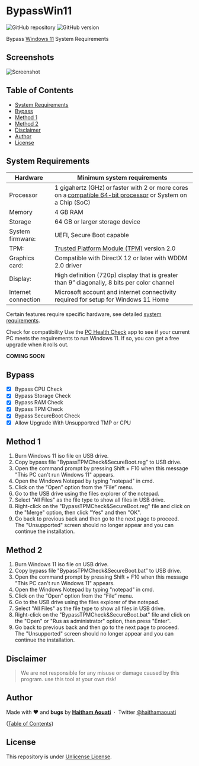 # BypassWin11

![GitHub repository](https://img.shields.io/badge/haithamaouati-BypassTPMCheckSecureBoot-blue?style=flat-square&logo=github)
![GitHub version](https://img.shields.io/badge/version-1.0-yellow?style=flat-square)

Bypass [Windows 11](https://www.microsoft.com/en-us/windows/windows-11) System Requirements

Screenshots
----
![Screenshot](https://raw.githubusercontent.com/haithamaouati/BypassTPMCheck-SecureBoot/main/screenshot.PNG?raw=true "Optional Title")

## Table of Contents

- [System Requirements](#system-requirements)
- [Bypass](#bypass)
- [Method 1](#method-1)
- [Method 2](#method-2)
- [Disclaimer](#disclaimer)
- [Author](#author)
- [License](#license)

## System Requirements

Hardware|Minimum system requirements
----|----
Processor|1 gigahertz (GHz) or faster with 2 or more cores on a [compatible 64-bit processor](https://docs.microsoft.com/en-us/windows-hardware/design/minimum/windows-processor-requirements) or System on a Chip (SoC)
Memory|4 GB RAM
Storage|64 GB or larger storage device
System firmware:|UEFI, Secure Boot capable
TPM:|[Trusted Platform Module (TPM)](https://docs.microsoft.com/en-us/windows/security/information-protection/tpm/trusted-platform-module-overview) version 2.0
Graphics card:|Compatible with DirectX 12 or later with WDDM 2.0 driver
Display:|High definition (720p) display that is greater than 9” diagonally, 8 bits per color channel
Internet connection|Microsoft account and internet connectivity required for setup for Windows 11 Home

Certain features require specific hardware, see detailed [system requirements](https://www.microsoft.com/en-us/windows/windows-11-specifications).

Check for compatibility
Use the [PC Health Check](https://www.microsoft.com/en-us/windows/windows-11#pchealthcheck) app to see if your current PC meets the requirements to run Windows 11. If so, you can get a free upgrade when it rolls out.

**COMING SOON**

## Bypass

- [x] Bypass CPU Check
- [x] Bypass Storage Check
- [x] Bypass RAM Check
- [x] Bypass TPM Check
- [x] Bypass SecureBoot Check
- [x] Allow Upgrade With Unsupportred TMP or CPU

## Method 1

1. Burn Windows 11 iso file on USB drive.
2. Copy bypass file "BypassTPMCheck&SecureBoot.reg” to USB drive.
3. Open the command prompt by pressing Shift + F10 when this message "This PC can't run Windows 11" appears.
4. Open the Windows Notepad by typing "notepad" in cmd.
5. Click on the “Open” option from the “File” menu.
6. Go to the USB drive using the files explorer of the notepad.
7. Select "All Files" as the file type to show all files in USB drive.
8. Right-click on the "BypassTPMCheck&SecureBoot.reg" file and click on the "Merge" option, then click "Yes" and then "OK".
9. Go back to previous back and then go to the next page to proceed.<br>
The "Unsupported" screen should no longer appear and you can continue the installation.

## Method 2

1. Burn Windows 11 iso file on USB drive.
2. Copy bypass file "BypassTPMCheck&SecureBoot.bat” to USB drive.
3. Open the command prompt by pressing Shift + F10 when this message "This PC can't run Windows 11" appears.
4. Open the Windows Notepad by typing "notepad" in cmd.
5. Click on the “Open” option from the “File” menu.
6. Go to the USB drive using the files explorer of the notepad.
7. Select "All Files" as the file type to show all files in USB drive.
8. Right-click on the "BypassTPMCheck&SecureBoot.bat" file and click on the "Open" or "Rus as administrator" option, then press "Enter".
9. Go back to previous back and then go to the next page to proceed.<br>
The "Unsupported" screen should no longer appear and you can continue the installation.

## Disclaimer

> We are not responsible for any misuse or damage caused by this program. use this tool at your own risk!

## Author

Made with ❤️ and **bugs** by [**Haitham Aouati**](https://www.facebook.com/haithamaouati1/)
&nbsp;&middot;&nbsp;
Twitter [@haithamaouati](https://twitter.com/haithamaouati)

([Table of Contents](#table-of-contents))

## License

This repository is under [Unlicense License](https://github.com/haithamaouati/BypassTPMCheck-SecureBoot/blob/main/LICENSE).
